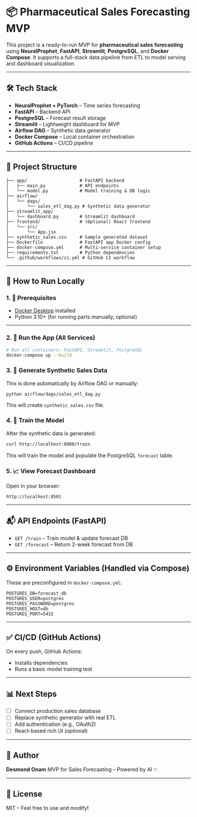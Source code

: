 # 📦 Pharmaceutical Sales Forecasting MVP

This project is a ready-to-run MVP for **pharmaceutical sales forecasting** using **NeuralProphet**, **FastAPI**, **Streamlit**, **PostgreSQL**, and **Docker Compose**. It supports a full-stack data pipeline from ETL to model serving and dashboard visualization.

---

## 🛠️ Tech Stack

* **NeuralProphet + PyTorch** – Time series forecasting
* **FastAPI** – Backend API
* **PostgreSQL** – Forecast result storage
* **Streamlit** – Lightweight dashboard for MVP
* **Airflow DAG** – Synthetic data generator
* **Docker Compose** – Local container orchestration
* **GitHub Actions** – CI/CD pipeline

---

## 📁 Project Structure

```
├── app/                    # FastAPI backend
│   ├── main.py             # API endpoints
│   └── model.py            # Model training & DB logic
├── airflow/
│   └── dags/
│       └── sales_etl_dag.py # Synthetic data generator
├── streamlit_app/
│   └── dashboard.py        # Streamlit dashboard
├── frontend/               # (Optional) React frontend
│   └── src/
│       └── App.jsx
├── synthetic_sales.csv     # Sample generated dataset
├── Dockerfile              # FastAPI app Docker config
├── docker-compose.yml      # Multi-service container setup
├── requirements.txt        # Python dependencies
└── .github/workflows/ci.yml # GitHub CI workflow
```

---

## 🚀 How to Run Locally

### 1. 🔧 Prerequisites

* [Docker Desktop](https://www.docker.com/products/docker-desktop/) installed
* Python 3.10+ (for running parts manually, optional)

---

### 2. 🐳 Run the App (All Services)

```bash
# Run all containers: FastAPI, Streamlit, PostgreSQL
docker-compose up --build
```

### 3. 🔄 Generate Synthetic Sales Data

This is done automatically by Airflow DAG or manually:

```bash
python airflow/dags/sales_etl_dag.py
```

This will create `synthetic_sales.csv` file.

### 4. 🧠 Train the Model

After the synthetic data is generated:

```bash
curl http://localhost:8000/train
```

This will train the model and populate the PostgreSQL `forecast` table.

### 5. 📈 View Forecast Dashboard

Open in your browser:

```
http://localhost:8501
```

---

## 📬 API Endpoints (FastAPI)

* `GET /train` – Train model & update forecast DB
* `GET /forecast` – Return 2-week forecast from DB

---

## ⚙️ Environment Variables (Handled via Compose)

These are preconfigured in `docker-compose.yml`:

```env
POSTGRES_DB=forecast_db
POSTGRES_USER=postgres
POSTGRES_PASSWORD=postgres
POSTGRES_HOST=db
POSTGRES_PORT=5432
```

---

## ✅ CI/CD (GitHub Actions)

On every push, GitHub Actions:

* Installs dependencies
* Runs a basic model training test

---

## 📊 Next Steps

* [ ] Connect production sales database
* [ ] Replace synthetic generator with real ETL
* [ ] Add authentication (e.g., OAuth2)
* [ ] React-based rich UI (optional)

---

## 👤 Author

**Desmond Onam**
MVP for Sales Forecasting – Powered by AI ✨

---

## 📄 License

MIT – Feel free to use and modify!
